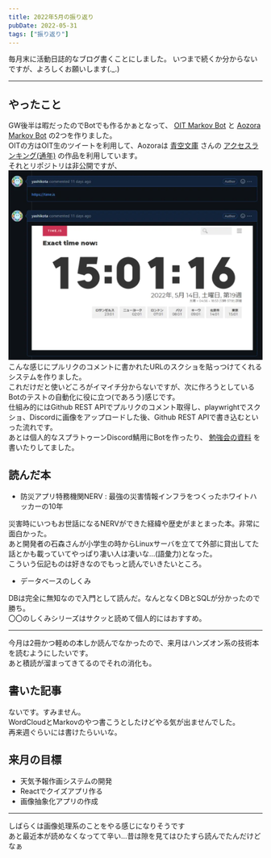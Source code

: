 ```yaml
---
title: 2022年5月の振り返り
pubDate: 2022-05-31
tags: ["振り返り"]
---
```


毎月末に活動日誌的なブログ書くことにしました。
いつまで続くか分からないですが、よろしくお願いします(._.)

---

## やったこと

GW後半は暇だったのでBotでも作るかぁとなって、
[OIT Markov Bot](https://github.com/yashikota/oit-markov)
と
[Aozora Markov Bot](https://github.com/yashikota/aozora-markov)
の2つを作りました。  
OITの方はOIT生のツイートを利用して、Aozoraは
[青空文庫](https://www.aozora.gr.jp/)
さんの
[アクセスランキング(通年)](https://www.aozora.gr.jp/access_ranking/index.html)
の作品を利用しています。  
それとリポジトリは非公開ですが、
![pullreq-ss](https://raw.githubusercontent.com/yashikota/blog/master/data/img/pullreq-ss.webp)
こんな感じにプルリクのコメントに書かれたURLのスクショを貼っつけてくれるシステムを作りました。  
これだけだと使いどころがイマイチ分からないですが、次に作ろうとしているBotのテストの自動化に役に立つ(であろう)感じです。  
仕組み的にはGithub REST APIでプルリクのコメント取得し、playwrightでスクショ、Discordに画像をアップロードした後、Github REST APIで書き込むといった流れです。  
あとは個人的なスプラトゥーンDiscord鯖用にBotを作ったり、
[勉強会の資料](https://meetup.yashikota.com/)
を書いたりしてました。

## 読んだ本

- 防災アプリ特務機関NERV : 最強の災害情報インフラをつくったホワイトハッカーの10年

災害時にいつもお世話になるNERVができた経緯や歴史がまとまった本。非常に面白かった。  
あと開発者の石森さんが小学生の時からLinuxサーバを立てて外部に貸出してた話とかも載っていてやっぱり凄い人は凄いな…(語彙力)となった。  
こういう伝記ものは好きなのでもっと読んでいきたいところ。

- データベースのしくみ

DBは完全に無知なので入門として読んだ。なんとなくDBとSQLが分かったので勝ち。  
〇〇のしくみシリーズはサクッと読めて個人的にはおすすめ。

---

今月は2冊かつ軽めの本しか読んでなかったので、来月はハンズオン系の技術本を読むようにしたいです。  
あと積読が溜まってきてるのでそれの消化も。

## 書いた記事

ないです。すみません。  
WordCloudとMarkovのやつ書こうとしたけどやる気が出ませんでした。  
再来週ぐらいには書けたらいいな。  

## 来月の目標

- 天気予報作画システムの開発
- Reactでクイズアプリ作る
- 画像抽象化アプリの作成

---

しばらくは画像処理系のことをやる感じになりそうです  
あと最近本が読めなくなってて辛い…昔は隙を見てはひたすら読んでたんだけどなぁ  
